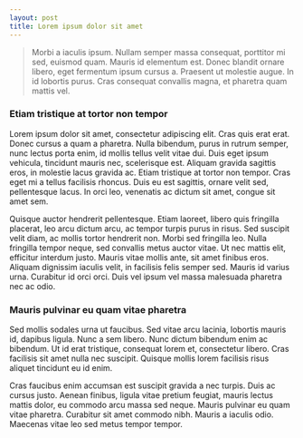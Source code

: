 ```yaml
---
layout: post
title: Lorem ipsum dolor sit amet
---
```


> Morbi a iaculis ipsum. Nullam semper massa consequat, porttitor mi sed, euismod quam. Mauris id elementum est. Donec blandit ornare libero, eget fermentum ipsum cursus a. Praesent ut molestie augue. In id lobortis purus. Cras consequat convallis magna, et pharetra quam mattis vel.

### Etiam tristique at tortor non tempor

Lorem ipsum dolor sit amet, consectetur adipiscing elit. Cras quis erat erat. Donec cursus a quam a pharetra. Nulla bibendum, purus in rutrum semper, nunc lectus porta enim, id mollis tellus velit vitae dui. Duis eget ipsum vehicula, tincidunt mauris nec, scelerisque est. Aliquam gravida sagittis eros, in molestie lacus gravida ac. Etiam tristique at tortor non tempor. Cras eget mi a tellus facilisis rhoncus. Duis eu est sagittis, ornare velit sed, pellentesque lacus. In orci leo, venenatis ac dictum sit amet, congue sit amet sem.

Quisque auctor hendrerit pellentesque. Etiam laoreet, libero quis fringilla placerat, leo arcu dictum arcu, ac tempor turpis purus in risus. Sed suscipit velit diam, ac mollis tortor hendrerit non. Morbi sed fringilla leo. Nulla fringilla tempor neque, sed convallis metus auctor vitae. Ut nec mattis elit, efficitur interdum justo. Mauris vitae mollis ante, sit amet finibus eros. Aliquam dignissim iaculis velit, in facilisis felis semper sed. Mauris id varius urna. Curabitur id orci orci. Duis vel ipsum vel massa malesuada pharetra nec ac odio.

### Mauris pulvinar eu quam vitae pharetra

Sed mollis sodales urna ut faucibus. Sed vitae arcu lacinia, lobortis mauris id, dapibus ligula. Nunc a sem libero. Nunc dictum bibendum enim ac bibendum. Ut id erat tristique, consequat lorem et, consectetur libero. Cras facilisis sit amet nulla nec suscipit. Quisque mollis lorem facilisis risus aliquet tincidunt eu id enim.

Cras faucibus enim accumsan est suscipit gravida a nec turpis. Duis ac cursus justo. Aenean finibus, ligula vitae pretium feugiat, mauris lectus mattis dolor, eu commodo arcu massa sed neque. Mauris pulvinar eu quam vitae pharetra. Curabitur sit amet commodo nibh. Mauris a iaculis odio. Maecenas vitae leo sed metus tempor tempor.